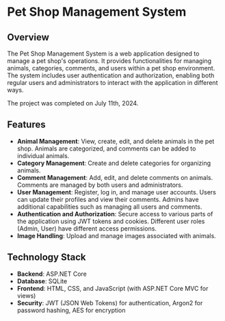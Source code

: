 # Pet Shop Management System

## Overview

The Pet Shop Management System is a web application designed to manage a pet shop's operations. It provides functionalities for managing animals, categories, comments, and users within a pet shop environment. The system includes user authentication and authorization, enabling both regular users and administrators to interact with the application in different ways.

The project was completed on July 11th, 2024.

## Features

- **Animal Management**: View, create, edit, and delete animals in the pet shop. Animals are categorized, and comments can be added to individual animals.
- **Category Management**: Create and delete categories for organizing animals.
- **Comment Management**: Add, edit, and delete comments on animals. Comments are managed by both users and administrators.
- **User Management**: Register, log in, and manage user accounts. Users can update their profiles and view their comments. Admins have additional capabilities such as managing all users and comments.
- **Authentication and Authorization**: Secure access to various parts of the application using JWT tokens and cookies. Different user roles (Admin, User) have different access permissions.
- **Image Handling**: Upload and manage images associated with animals.

## Technology Stack

- **Backend**: ASP.NET Core
- **Database**: SQLite
- **Frontend**: HTML, CSS, and JavaScript (with ASP.NET Core MVC for views)
- **Security**: JWT (JSON Web Tokens) for authentication, Argon2 for password hashing, AES for encryption
